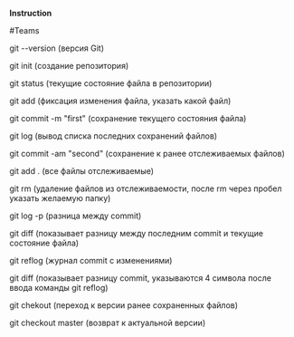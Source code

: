 **Instruction**

#Teams

git --version (версия Git)

git init (создание репозитория)

git status (текущие состояние файла в репозитории)

git add (фиксация изменения файла, указать какой файл)

git commit -m "first" (сохранение текущего состояния файла)

git log (вывод списка последних сохранений файлов)

git commit -am "second" (сохранение к ранее отслеживаемых файлов)

git add . (все файлы отслеживаемые)

git rm (удаление файлов из отслеживаемости, после rm через пробел указать желаемую папку)

git log -p (разница между commit)

git diff (показывает разницу между последним commit и текущие состояние файла)

git reflog (журнал commit с изменениями)

git diff (показывает разницу commit, указываются 4 символа после ввода команды git reflog)

git chekout (переход к версии ранее сохраненных файлов)

git checkout master (возврат к актуальной версии)